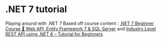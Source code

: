 # .NET 7 tutorial

Playing around with .NET 7
Based off course content : [.NET 7 Beginner Course 🚀 Web API, Entity Framework 7 & SQL Server](https://www.youtube.com/watch?v=9zJn3a7L1uE)
and [Industry Level REST API using .NET 6 – Tutorial for Beginners](https://www.youtube.com/watch?v=PmDJIooZjBE)
